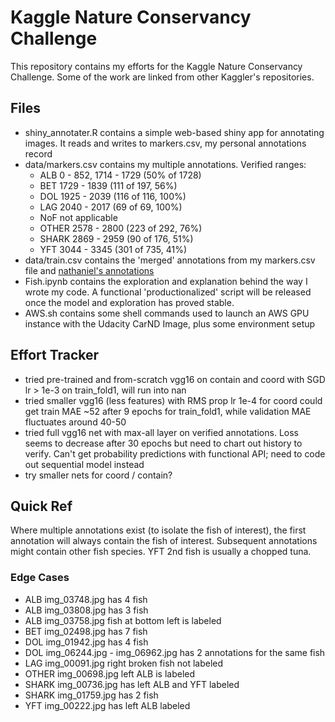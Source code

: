 # Kaggle Nature Conservancy Challenge

This repository contains my efforts for the Kaggle Nature Conservancy Challenge. Some of the work are linked from other Kaggler's repositories.

## Files
 - shiny_annotater.R contains a simple web-based shiny app for annotating images. It reads and writes to markers.csv, my personal annotations record
 - data/markers.csv contains my multiple annotations. Verified ranges:
   - ALB 0 - 852, 1714 - 1729 (50% of 1728)
   - BET 1729 - 1839 (111 of 197, 56%)
   - DOL 1925 - 2039 (116 of 116, 100%)
   - LAG 2040 - 2017 (69 of 69, 100%)
   - NoF not applicable
   - OTHER 2578 - 2800 (223 of 292, 76%)
   - SHARK 2869 - 2959 (90 of 176, 51%)
   - YFT 3044 - 3345 (301 of 735, 41%)
 - data/train.csv contains the 'merged' annotations from my markers.csv file and [nathaniel's annotations](https://github.com/nathanie/kaggleNatureConservancy)
 - Fish.ipynb contains the exploration and explanation behind the way I wrote my code. A functional 'productionalized' script will be released once the model and exploration has proved stable.
 - AWS.sh contains some shell commands used to launch an AWS GPU instance with the Udacity CarND Image, plus some environment setup

## Effort Tracker
 - tried pre-trained and from-scratch vgg16 on contain and coord with SGD lr > 1e-3 on train_fold1, will run into nan
 - tried smaller vgg16 (less features) with RMS prop lr 1e-4 for coord could get train MAE ~52 after 9 epochs for train_fold1, while validation MAE fluctuates around 40-50
 - tried full vgg16 net with max-all layer on verified annotations. Loss seems to decrease after 30 epochs but need to chart out history to verify. Can't get probability predictions with functional API; need to code out sequential model instead
 - try smaller nets for coord / contain?

## Quick Ref
Where multiple annotations exist (to isolate the fish of interest), the first annotation will always contain the fish of interest. Subsequent annotations might contain other fish species. YFT 2nd fish is usually a chopped tuna.

### Edge Cases
 - ALB img_03748.jpg has 4 fish
 - ALB img_03808.jpg has 3 fish
 - ALB img_03758.jpg fish at bottom left is labeled
 - BET img_02498.jpg has 7 fish
 - DOL img_01942.jpg has 4 fish
 - DOL img_06244.jpg - img_06962.jpg has 2 annotations for the same fish
 - LAG img_00091.jpg right broken fish not labeled
 - OTHER img_00698.jpg left ALB is labeled
 - SHARK img_00736.jpg has left ALB and YFT labeled
 - SHARK img_01759.jpg has 2 fish
 - YFT img_00222.jpg has left ALB labeled
 
